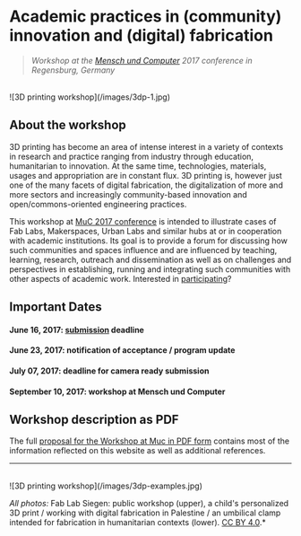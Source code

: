 # Academic practices in (community) innovation and (digital) fabrication

> *Workshop at the [Mensch und Computer](http://muc2017.mensch-und-computer.de/) 2017 conference in Regensburg, Germany*

</br>
![3D printing workshop](/images/3dp-1.jpg)

## About the workshop

3D printing has become an area of intense interest in a variety of contexts in research and practice ranging from industry through education, humanitarian to innovation. At the same time, technologies, materials, usages and appropriation are in constant flux. 3D printing is, however just one of the many facets of digital fabrication, the digitalization of more and more sectors and increasingly community-based innovation and open/commons-oriented engineering practices.

This workshop at [MuC 2017 conference](http://muc2017.mensch-und-computer.de/) is intended to illustrate cases of Fab Labs, Makerspaces, Urban Labs and similar hubs at or in cooperation with academic institutions. Its goal is to provide a forum for discussing how such communities and spaces influence and are influenced by teaching, learning, research, outreach and dissemination as well as on challenges and perspectives in establishing, running and integrating such communities with other aspects of academic work. Interested in [participating](/participate)?

## Important Dates
#### June 16, 2017: [submission](/participate) deadline
#### June 23, 2017: notification of acceptance / program update
#### July 07, 2017: deadline for camera ready submission
#### September 10, 2017: workshop at Mensch und Computer

## Workshop description as PDF

The full [proposal for the Workshop at Muc in PDF form](/images/2017MuCwsdigifabacademicpractices.pdf) contains most of the information reflected on this website as well as additional references.


----
</br>
![3D printing workshop](/images/3dp-examples.jpg)

*All photos:* Fab Lab Siegen: public workshop (upper), a child's personalized 3D print / working with digital fabrication in Palestine / an umbilical clamp intended for fabrication in humanitarian contexts (lower). [CC BY 4.0](https://creativecommons.org/licenses/by/4.0/).*
